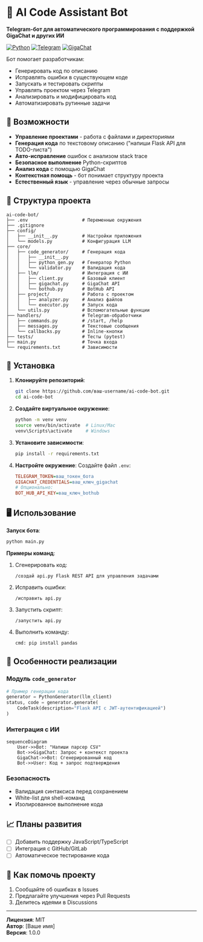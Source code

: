 # 🤖 AI Code Assistant Bot

**Telegram-бот для автоматического программирования с поддержкой GigaChat и других ИИ**

[![Python](https://img.shields.io/badge/Python-3.9+-blue.svg)](https://www.python.org/)
[![Telegram](https://img.shields.io/badge/Telegram-Bot-blue.svg)](https://core.telegram.org/bots)
[![GigaChat](https://img.shields.io/badge/GigaChat-API-green.svg)](https://developers.sber.ru/docs/ru/gigachat/api/overview)

Бот помогает разработчикам:
- Генерировать код по описанию
- Исправлять ошибки в существующем коде
- Запускать и тестировать скрипты
- Управлять проектом через Telegram
- Анализировать и модифицировать код
- Автоматизировать рутинные задачи

## 🚀 Возможности

- **Управление проектами** - работа с файлами и директориями
- **Генерация кода** по текстовому описанию ("напиши Flask API для TODO-листа")
- **Авто-исправление** ошибок с анализом stack trace
- **Безопасное выполнение** Python-скриптов
- **Анализ кода** с помощью GigaChat
- **Контекстная помощь** - бот понимает структуру проекта
- **Естественный язык** - управление через обычные запросы

## 📂 Структура проекта

```
ai-code-bot/
├── .env                    # Переменные окружения
├── .gitignore
├── config/
│   ├── __init__.py         # Настройки приложения
│   └── models.py           # Конфигурация LLM
├── core/
│   ├── code_generator/     # Генерация кода
│   │   ├── __init__.py
│   │   ├── python_gen.py   # Генератор Python
│   │   └── validator.py    # Валидация кода
│   ├── llm/                # Интеграция с ИИ
│   │   ├── client.py       # Базовый клиент
│   │   ├── gigachat.py     # GigaChat API
│   │   └── bothub.py       # BotHub API
│   ├── project/            # Работа с проектом
│   │   ├── analyzer.py     # Анализ файлов
│   │   └── executor.py     # Запуск кода
│   └── utils.py            # Вспомогательные функции
├── handlers/               # Telegram-обработчики
│   ├── commands.py         # /start, /help
│   ├── messages.py         # Текстовые сообщения
│   └── callbacks.py        # Inline-кнопки
├── tests/                  # Тесты (pytest)
├── main.py                 # Точка входа
└── requirements.txt        # Зависимости
```

## 🔧 Установка

1. **Клонируйте репозиторий**:
   ```bash
   git clone https://github.com/ваш-username/ai-code-bot.git
   cd ai-code-bot
   ```

2. **Создайте виртуальное окружение**:
   ```bash
   python -m venv venv
   source venv/bin/activate  # Linux/Mac
   venv\Scripts\activate     # Windows
   ```

3. **Установите зависимости**:
   ```bash
   pip install -r requirements.txt
   ```

4. **Настройте окружение**:
   Создайте файл `.env`:
   ```ini
   TELEGRAM_TOKEN=ваш_токен_бота
   GIGACHAT_CREDENTIALS=ваш_ключ_gigachat
   # Опционально:
   BOT_HUB_API_KEY=ваш_ключ_bothub
   ```

## 🖥 Использование

**Запуск бота**:
```bash
python main.py
```

**Примеры команд**:
1. Сгенерировать код:
   ```
   /создай api.py Flask REST API для управления задачами
   ```

2. Исправить ошибки:
   ```
   /исправить api.py
   ```

3. Запустить скрипт:
   ```
   /запустить api.py
   ```

4. Выполнить команду:
   ```
   cmd: pip install pandas
   ```

## 🌟 Особенности реализации

### Модуль `code_generator`
```python
# Пример генерации кода
generator = PythonGenerator(llm_client)
status, code = generator.generate(
    CodeTask(description="Flask API с JWT-аутентификацией")
)
```

### Интеграция с ИИ
```mermaid
sequenceDiagram
    User->>Bot: "Напиши парсер CSV"
    Bot->>GigaChat: Запрос + контекст проекта
    GigaChat->>Bot: Сгенерированный код
    Bot->>User: Код + запрос подтверждения
```

### Безопасность
- Валидация синтаксиса перед сохранением
- White-list для shell-команд
- Изолированное выполнение кода

## 📈 Планы развития
- [ ] Добавить поддержку JavaScript/TypeScript
- [ ] Интеграция с GitHub/GitLab
- [ ] Автоматическое тестирование кода

## 🤝 Как помочь проекту
1. Сообщайте об ошибках в Issues
2. Предлагайте улучшения через Pull Requests
3. Делитесь идеями в Discussions

---

**Лицензия**: MIT  
**Автор**: [Ваше имя]  
**Версия**: 1.0.0